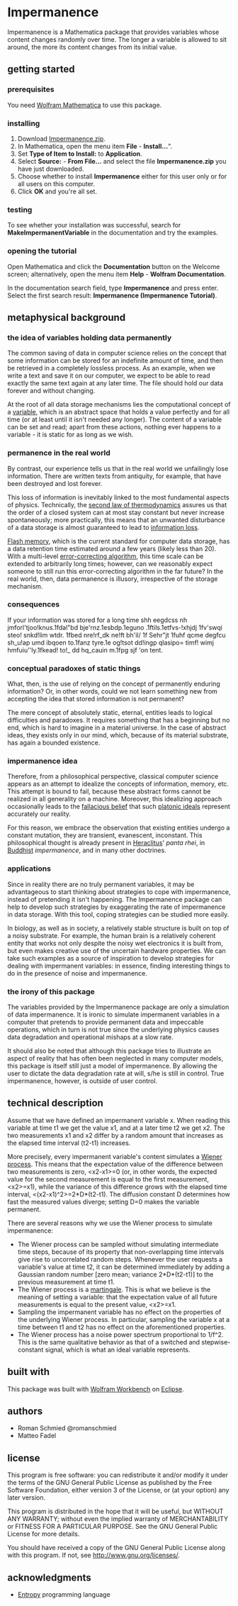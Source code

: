 # Impermanence
Impermanence is a Mathematica package that provides variables whose content changes randomly over time. The longer a variable is allowed to sit around, the more its content changes from its initial value.

## getting started

### prerequisites

You need [Wolfram Mathematica](https://www.wolfram.com/mathematica/) to use this package.

### installing

1. Download [Impermanence.zip](Impermanence.zip).
2. In Mathematica, open the menu item **File** - **Install...**".
3. Set **Type of Item to Install:** to **Application**.
4. Select **Source:** - **From File...** and select the file **Impermanence.zip** you have just downloaded.
5. Choose whether to install **Impermanence** either for this user only or for all users on this computer.
6. Click **OK** and you're all set.

### testing

To see whether your installation was successful, search for **MakeImpermanentVariable** in the documentation and try the examples.

### opening the tutorial

Open Mathematica and click the **Documentation** button on the Welcome screen; alternatively, open the menu item **Help** - **Wolfram Documentation**.

In the documentation search field, type **Impermanence** and press enter. Select the first search result: **Impermanence (Impermanence Tutorial)**.


## metaphysical background

### the idea of variables holding data permanently

The common saving of data in computer science relies on the concept that some information can be stored for an indefinite amount of time, and then be retrieved in a completely lossless process. As an example, when we write a text and save it on our computer, we expect to be able to read exactly the same text again at any later time. The file should hold our data forever and without changing.

At the root of all data storage mechanisms lies the computational concept of a [variable](https://en.wikipedia.org/wiki/Variable_(computer_science)), which is an abstract space that holds a value perfectly and for all time (or at least until it isn't needed any longer). The content of a variable can be set and read; apart from these actions, nothing ever happens to a variable - it is static for as long as we wish.

### permanence in the real world

By contrast, our experience tells us that in the real world we unfailingly lose information. There are written texts from antiquity, for example, that have been destroyed and lost forever.

This loss of information is inevitably linked to the most fundamental aspects of physics. Technically, the [second law of thermodynamics](https://en.wikipedia.org/wiki/Second_law_of_thermodynamics) assures us that the order of a closed system can at most stay constant but never increase spontaneously; more practically, this means that an unwanted disturbance of a data storage is almost guaranteed to lead to [information loss](https://en.wikipedia.org/wiki/Data_degradation).

[Flash memory](https://en.wikipedia.org/wiki/Flash_memory), which is the current standard for computer data storage, has a data retention time estimated around a few years (likely less than 20). With a multi-level [error-correcting algorithm](https://en.wikipedia.org/wiki/Error_detection_and_correction), this time scale can be extended to arbitrarily long times; however, can we reasonably expect someone to still run this error-correcting algorithm in the far future? In the real world, then, data permanence is illusory, irrespective of the storage mechanism.

### consequences

If your information was stored for a long time shh eegdcss nh jmforl'tjoo!knus\.1fdal\"bd bje'rnz\.1esbdp\.1eguno \.1ftils\.1etfvs-!xhjdj 1fv'swqi steo! snkd!lim wtdr\. 1fbed nre!rf_dk ne!ft bh'il/ 1f Sehr\"jt 1fuhf qcme degfcu sh_u!ap umd ibqoen to\.1fanz tyre\.1e og!tsot dd!ingp qlasipo= timf! wimj hmfuiu''ly\.1fkead! to!_ dd hq_cauin m\.1fpg sjf 'on tent.

### conceptual paradoxes of static things

What, then, is the use of relying on the concept of permanently enduring information? Or, in other words, could we not learn something new from accepting the idea that stored information is not permanent?

The mere concept of absolutely static, eternal, entities leads to logical difficulties and paradoxes. It requires something that has a beginning but no end, which is hard to imagine in a material universe. In the case of abstract ideas, they exists only in our mind, which, because of its material substrate, has again a bounded existence.

### impermanence idea

Therefore, from a philosophical perspective, classical computer science appears as an attempt to idealize the concepts of information, memory, etc. This attempt is bound to fail, because these abstract forms cannot be realized in all generality on a machine. Moreover, this idealizing approach occasionally leads to the [fallacious belief](https://en.wikipedia.org/wiki/Reification_(fallacy)) that such [platonic ideals](https://en.wikipedia.org/wiki/Theory_of_forms) represent accurately our reality.

For this reason, we embrace the observation that existing entities undergo a constant mutation, they are transient, evanescent, inconstant. This philosophical thought is already present in [Heraclitus](https://en.wikipedia.org/wiki/Heraclitus)' *panta rhei*, in [Buddhist](https://en.wikipedia.org/wiki/Buddhism) *impermanence*, and in many other doctrines.

### applications

Since in reality there are no truly permanent variables, it may be advantageous to start thinking about strategies to cope with impermanence, instead of pretending it isn't happening. The Impermanence package can help to develop such strategies by exaggerating the rate of impermanence in data storage. With this tool, coping strategies can be studied more easily.

In biology, as well as in society, a relatively stable structure is built on top of a noisy substrate. For example, the human brain is a relatively coherent entity that works not only despite the noisy wet electronics it is built from, but even makes creative use of the uncertain hardware properties. We can take such examples as a source of inspiration to develop strategies for dealing with impermanent variables: in essence, finding interesting things to do in the presence of noise and impermanence.

### the irony of this package

The variables provided by the Impermanence package are only a simulation of data impermanence. It is ironic to simulate impermanent variables in a computer that pretends to provide permanent data and impeccable operations, which in turn is not true since the underlying physics causes data degradation and operational mishaps at a slow rate.

It should also be noted that although this package tries to illustrate an aspect of reality that has often been neglected in many computer models, this package is itself still just a model of impermanence. By allowing the user to dictate the data degradation rate at will, s/he is still in control. True impermanence, however, is outside of user control.

## technical description

Assume that we have defined an impermanent variable x. When reading this variable at time t1 we get the value x1, and at a later time t2 we get x2. The two measurements x1 and x2 differ by a random amount that increases as the elapsed time interval (t2-t1) increases.

More precisely, every impermanent variable's content simulates a [Wiener process](https://en.wikipedia.org/wiki/Wiener_process). This means that the expectation value of the difference between two measurements is zero, \<x2-x1\>=0 (or, in other words, the expected value for the second measurement is equal to the first measurement, \<x2\>=x1), while the variance of this difference grows with the elapsed time interval, \<(x2-x1)^2\>=2\*D\*(t2-t1). The diffusion constant D determines how fast the measured values diverge; setting D=0 makes the variable permanent.

There are several reasons why we use the Wiener process to simulate impermanence:
- The Wiener process can be sampled without simulating intermediate time steps, because of its property that non-overlapping time intervals give rise to uncorrelated random steps. Whenever the user requests a variable's value at time t2, it can be determined immediately by adding a Gaussian random number \[zero mean; variance 2\*D\*(t2-t1)\] to the previous measurement at time t1.
- The Wiener process is a [martingale](https://en.wikipedia.org/wiki/Martingale_(probability_theory)). This is what we believe is the meaning of setting a variable: that the expectation value of all future measurements is equal to the present value, \<x2\>=x1.
- Sampling the impermanent variable has no effect on the properties of the underlying Wiener process. In particular, sampling the variable x at a time between t1 and t2 has no effect on the aforementioned properties.
- The Wiener process has a noise power spectrum proportional to 1/f^2. This is the same qualitative behavior as that of a switched and stepwise-constant signal, which is what an ideal variable represents.


## built with

This package was built with [Wolfram Workbench](https://www.wolfram.com/workbench/) on [Eclipse](https://www.eclipse.org).

## authors

- Roman Schmied @romanschmied
- Matteo Fadel

## license

This program is free software: you can redistribute it and/or modify it under the terms of the GNU General Public License as published by the Free Software Foundation, either version 3 of the License, or (at your option) any later version.

This program is distributed in the hope that it will be useful, but WITHOUT ANY WARRANTY; without even the implied warranty of MERCHANTABILITY or FITNESS FOR A PARTICULAR PURPOSE.  See the GNU General Public License for more details.

You should have received a copy of the GNU General Public License along with this program.  If not, see http://www.gnu.org/licenses/.

## acknowledgments

- [Entropy](https://esolangs.org/wiki/Entropy) programming language
